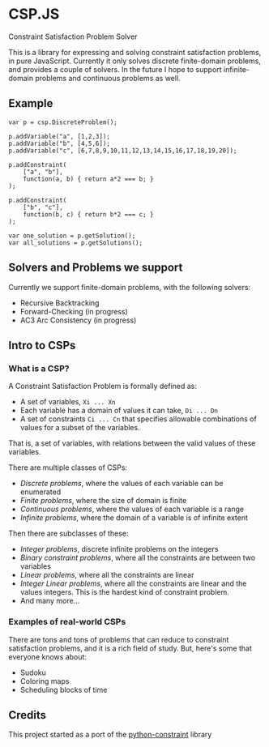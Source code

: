 # CSP.JS

Constraint Satisfaction Problem Solver

This is a library for expressing and solving constraint satisfaction problems, in pure JavaScript. Currently it only solves discrete finite-domain problems, and provides a couple of solvers. In the future I hope to support infinite-domain problems and continuous problems as well.

## Example

	var p = csp.DiscreteProblem();
	
	p.addVariable("a", [1,2,3]);
	p.addVariable("b", [4,5,6]);
	p.addVariable("c", [6,7,8,9,10,11,12,13,14,15,16,17,18,19,20]);
	
	p.addConstraint(
		["a", "b"],
		function(a, b) { return a*2 === b; }
	);

	p.addConstraint(
		["b", "c"],
		function(b, c) { return b*2 === c; }
	);
	
	var one_solution = p.getSolution();
	var all_solutions = p.getSolutions();

## Solvers and Problems we support

Currently we support finite-domain problems, with the following solvers:

- Recursive Backtracking
- Forward-Checking (in progress)
- AC3 Arc Consistency (in progress)	

## Intro to CSPs
	
### What is a CSP?

A Constraint Satisfaction Problem is formally defined as:

- A set of variables, `Xi ... Xn`
- Each variable has a domain of values it can take, `Di ... Dn`
- A set of constraints `Ci ... Cn` that specifies allowable combinations of values for a subset of the variables.

That is, a set of variables, with relations between the valid values of these variables.

There are multiple classes of CSPs:

- *Discrete problems*, where the values of each variable can be enumerated
- *Finite problems*, where the size of domain is finite
- *Continuous problems*, where the values of each variable is a range
- *Infinite problems*, where the domain of a variable is of infinite extent

Then there are subclasses of these:

- *Integer problems*, discrete infinite problems on the integers
- *Binary constraint problems*, where all the constraints are between two variables
- *Linear problems*, where all the constraints are linear
- *Integer Linear problems*, where all the constraints are linear and the values integers. This is the hardest kind of constraint problem.
- And many more...

### Examples of real-world CSPs

There are tons and tons of problems that can reduce to constraint satisfaction problems, and it is a rich field of study. But, here's some that everyone knows about:

- Sudoku
- Coloring maps
- Scheduling blocks of time

## Credits

This project started as a port of the [python-constraint](http://labix.org/python-constraint) library